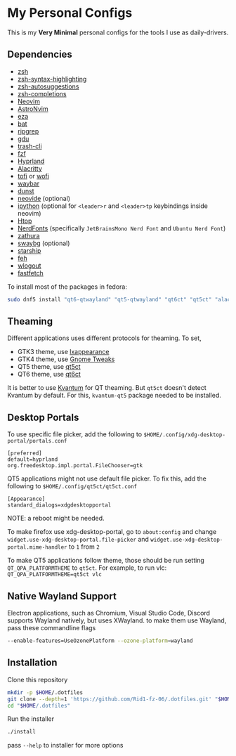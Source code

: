 # My Personal Configs

This is my **Very Minimal** personal configs for the tools I use as daily-drivers.

## Dependencies

- [zsh](https://www.zsh.org)
- [zsh-syntax-highlighting](https://github.com/zsh-users/zsh-syntax-highlighting)
- [zsh-autosuggestions](https://github.com/zsh-users/zsh-autosuggestions)
- [zsh-completions](https://github.com/zsh-users/zsh-completions)
- [Neovim](https://neovim.io)
- [AstroNvim](https://astronvim.com)
- [eza](https://github.com/eza-community/eza)
- [bat](https://github.com/sharkdp/bat)
- [ripgrep](https://github.com/BurntSushi/ripgrep)
- [gdu](https://github.com/dundee/gdu)
- [trash-cli](https://github.com/andreafrancia/trash-cli)
- [fzf](https://github.com/junegunn/fzf)
- [Hyprland](https://hyprland.org)
- [Alacritty](https://alacritty.org/)
- [tofi](https://github.com/philj56/tofi) or [wofi](https://hg.sr.ht/~scoopta/wofi)
- [waybar](https://github.com/Alexays/Waybar)
- [dunst](https://github.com/dunst-project/dunst)
- [neovide](https://github.com/neovide/neovide) (optional)
- [ipython](https://ipython.org) (optional for `<leader>r` and `<leader>tp` keybindings inside neovim)
- [Htop](https://htop.dev)
- [NerdFonts](https://www.nerdfonts.com) (specifically `JetBrainsMono Nerd Font` and `Ubuntu Nerd Font`)
- [zathura](https://pwmt.org/projects/zathura)
- [swaybg](https://github.com/swaywm/swaybg) (optional)
- [starship](https://starship.rs)
- [feh](https://feh.finalrewind.org)
- [wlogout](https://github.com/ArtsyMacaw/wlogout)
- [fastfetch](https://github.com/fastfetch-cli/fastfetch)

To install most of the packages in fedora:

```bash
sudo dnf5 install "qt6-qtwayland" "qt5-qtwayland" "qt6ct" "qt5ct" "alacritty" "kvantum" "hyprland" "sddm" "ripgrep" "plocate" "eza" "fzf" "git" "nodejs" "zsh" "wlogout" "gh" "bat" "feh" "zathura" "zathura-pdf-poppler" "waybar" "symlinks" "trash-cli" "neovim" "kvantum-qt5" "lxappearance" "gnome-tweaks" "fd-find" "exiftool"
```

## Theaming

Different applications uses different protocols for theaming. To set,

- GTK3 theme, use [lxappearance](https://github.com/lxde/lxappearance)
- GTK4 theme, use [Gnome Tweaks](https://gitlab.gnome.org/GNOME/gnome-tweaks)
- QT5 theme, use [qt5ct](https://github.com/desktop-app/qt5ct)
- QT6 theme, use [qt6ct](https://github.com/trialuser02/qt6ct)

It is better to use [Kvantum](https://github.com/tsujan/Kvantum) for QT theaming. But `qt5ct` doesn't detect Kvantum by default. For this, `kvantum-qt5` package needed to be installed.

## Desktop Portals

To use specific file picker, add the following to `$HOME/.config/xdg-desktop-portal/portals.conf`

```dosini
[preferred]
default=hyprland
org.freedesktop.impl.portal.FileChooser=gtk
```

QT5 applications might not use default file picker. To fix this, add the following to `$HOME/.config/qt5ct/qt5ct.conf`

```dosini
[Appearance]
standard_dialogs=xdgdesktopportal
```

NOTE: a reboot might be needed.

To make firefox use xdg-desktop-portal, go to `about:config` and change `widget.use-xdg-desktop-portal.file-picker` and `widget.use-xdg-desktop-portal.mime-handler` to `1` from `2`

To make QT5 applications follow theme, those should be run setting `QT_QPA_PLATFORMTHEME` to `qt5ct`. For example, to run vlc: `QT_QPA_PLATFORMTHEME=qt5ct vlc`

## Native Wayland Support

Electron applications, such as Chromium, Visual Studio Code, Discord supports Wayland natively, but uses XWayland. to make them use Wayland, pass these commandline flags

```bash
--enable-features=UseOzonePlatform --ozone-platform=wayland
```

## Installation

Clone this repository

```bash
mkdir -p $HOME/.dotfiles
git clone --depth=1 'https://github.com/Rid1-fz-06/.dotfiles.git' "$HOME/.dotfiles"
cd "$HOME/.dotfiles"
```

Run the installer

```bash
./install
```

pass `--help` to installer for more options
